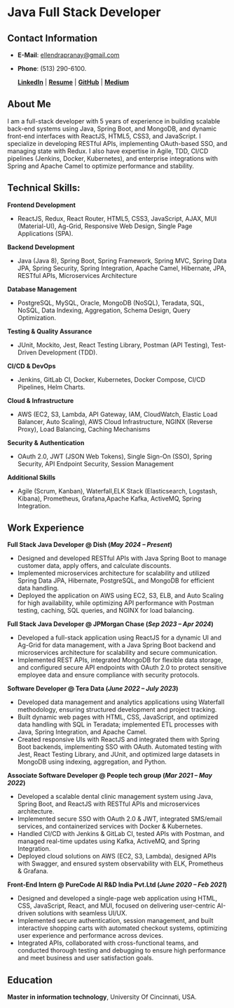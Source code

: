 # Java Full Stack Developer

## Contact Information
 
- **E-Mail**: [ellendrapranay@gmail.com](ellendrapranay@gmail.com)
- **Phone**: (513) 290-6100.
 
  **[LinkedIn](https://www.linkedin.com/in/pranay-ellendra-5712a3357/)** | **[Resume](./Pranay_Ellendra.pdf)** | **[GitHub](https://github.com/pellendra)** | **[Medium](https://medium.com/@ellendrapranay)**

## About Me

I am a full-stack developer with 5 years of experience in building scalable back-end systems using Java, Spring Boot, and MongoDB, and dynamic front-end interfaces with ReactJS, HTML5, CSS3, and JavaScript. I specialize in developing RESTful APIs, implementing OAuth-based SSO, and managing state with Redux. I also have expertise in Agile, TDD, CI/CD pipelines (Jenkins, Docker, Kubernetes), and enterprise integrations with Spring and Apache Camel to optimize performance and stability.

## Technical Skills:
**Frontend Development**
- ReactJS, Redux, React Router, HTML5, CSS3, JavaScript, AJAX, MUI (Material-UI), Ag-Grid, Responsive Web Design, Single Page Applications (SPA).

**Backend Development**
- Java (Java 8), Spring Boot, Spring Framework, Spring MVC, Spring Data JPA, Spring Security, Spring Integration, Apache Camel, Hibernate, JPA, RESTful APIs, Microservices Architecture

**Database Management**
- PostgreSQL, MySQL, Oracle, MongoDB (NoSQL), Teradata, SQL, NoSQL, Data Indexing, Aggregation, Schema Design, Query Optimization.

**Testing & Quality Assurance**
- JUnit, Mockito, Jest, React Testing Library, Postman (API Testing), Test-Driven Development (TDD).

**CI/CD & DevOps**
- Jenkins, GitLab CI, Docker, Kubernetes, Docker Compose, CI/CD Pipelines, Helm Charts.

**Cloud & Infrastructure**
- AWS (EC2, S3, Lambda, API Gateway, IAM, CloudWatch, Elastic Load Balancer, Auto Scaling), AWS Cloud Infrastructure, NGINX (Reverse Proxy), Load Balancing, Caching Mechanisms

**Security & Authentication**
- OAuth 2.0, JWT (JSON Web Tokens), Single Sign-On (SSO), Spring Security, API Endpoint Security, Session Management

**Additional Skills**
- Agile (Scrum, Kanban), Waterfall,ELK Stack (Elasticsearch, Logstash, Kibana), Prometheus, Grafana,Apache Kafka, ActiveMQ, Spring Integration.
 

## Work Experience
**Full Stack Java Developer @ Dish (_May 2024 – Present_)**

- Designed and developed RESTful APIs with Java Spring Boot to manage customer data, apply offers, and calculate discounts.
- Implemented microservices architecture for scalability and utilized Spring Data JPA, Hibernate, PostgreSQL, and MongoDB for efficient data handling.
- Deployed the application on AWS using EC2, S3, ELB, and Auto Scaling for high availability, while optimizing API performance with Postman testing, caching, SQL queries, and NGINX for load balancing.
  
**Full Stack Java Developer @ JPMorgan Chase  (_Sep 2023 –  Apr 2024_)**
- Developed a full-stack application using ReactJS for a dynamic UI and Ag-Grid for data management, with a Java Spring Boot backend and microservices architecture for scalability and secure communication.
- Implemented REST APIs, integrated MongoDB for flexible data storage, and configured secure API endpoints with OAuth 2.0 to protect sensitive employee data and ensure compliance with security protocols.

**Software Developer @ Tera Data  (_June  2022 – July 2023_)**  
- Developed data management and analytics applications using Waterfall methodology, ensuring structured development and project tracking.
- Built dynamic web pages with HTML, CSS, JavaScript, and optimized data handling with SQL in Teradata; implemented ETL processes with Java, Spring Integration, and 
  Apache Camel.
- Created responsive UIs with ReactJS and integrated them with Spring Boot backends, implementing SSO with OAuth. Automated testing with Jest, React Testing Library, and JUnit, and optimized large datasets in MongoDB using indexing, aggregation, and Python.

**Associate Software Developer @ 	People tech group (_Mar 2021 – May 2022_)** 
- Developed a scalable dental clinic management system using Java, Spring Boot, and ReactJS with RESTful APIs and microservices architecture.
- Implemented secure SSO with OAuth 2.0 & JWT, integrated SMS/email services, and containerized services with Docker & Kubernetes.
- Handled CI/CD with Jenkins & GitLab CI, tested APIs with Postman, and managed real-time updates using Kafka, ActiveMQ, and Spring Integration.
- Deployed cloud solutions on AWS (EC2, S3, Lambda), designed APIs with Swagger, and ensured system observability with ELK, Prometheus & Grafana.

**Front-End Intern @ PureCode AI R&D India Pvt.Ltd  (_June 2020 – Feb 2021_)** 
- Designed and developed a single-page web application using HTML, CSS, JavaScript, React, and MUI, focused on delivering user-centric AI-driven solutions with seamless UI/UX.
- Implemented secure authentication, session management, and built interactive shopping carts with automated checkout systems, optimizing user experience and performance across devices.
- Integrated APIs, collaborated with cross-functional teams, and conducted thorough testing and debugging to ensure high performance and meet business and user satisfaction goals.

## Education
**Master in information technology**, University Of Cincinnati, USA.
